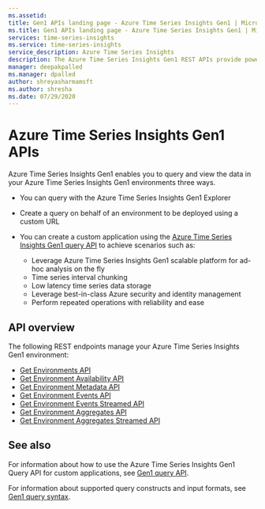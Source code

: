 ```yaml
---
ms.assetid:
title: Gen1 APIs landing page - Azure Time Series Insights Gen1 | Microsoft Docs
ms.title: Gen1 APIs landing page - Azure Time Series Insights Gen1 | Microsoft Docs
services: time-series-insights
ms.service: time-series-insights
service_description: Azure Time Series Insights
description: The Azure Time Series Insights Gen1 REST APIs provide powerful abilities to query and view data in your Gen1 environments.
manager: deepakpalled
ms.manager: dpalled
author: shreyasharmamsft
ms.author: shresha
ms.date: 07/29/2020
---
```


# Azure Time Series Insights Gen1 APIs

Azure Time Series Insights Gen1 enables you to query and view the data in your Azure Time Series Insights Gen1 environments three ways.

* You can query with the Azure Time Series Insights Gen1 Explorer
* Create a query on behalf of an environment to be deployed using a custom URL
* You can create a custom application using the [Azure Time Series Insights Gen1 query API](gen1-query-api.md) to achieve scenarios such as:

  * Leverage Azure Time Series Insights Gen1 scalable platform for ad-hoc analysis on the fly
  * Time series interval chunking
  * Low latency time series data storage
  * Leverage best-in-class Azure security and identity management
  * Perform repeated operations with reliability and ease

## API overview

The following REST endpoints manage your Azure Time Series Insights Gen1 environment:

* [Get Environments API](./gen1-query-api.md#get-environments-api)
* [Get Environment Availability API](./gen1-query-api.md#get-environment-availability-api)
* [Get Environment Metadata API](./gen1-query-api.md#get-environment-metadata-api)
* [Get Environment Events API](./gen1-query-api.md#get-environment-events-api)
* [Get Environment Events Streamed API](./gen1-query-api.md#get-environment-events-streamed-api)
* [Get Environment Aggregates API](./gen1-query-api.md#get-environment-aggregates-api)
* [Get Environment Aggregates Streamed API](./gen1-query-api.md#get-environment-aggregates-streamed-api)

## See also

For information about how to use the Azure Time Series Insights Gen1 Query API for custom applications, see [Gen1 query API](gen1-query-api.md).

For information about supported query constructs and input formats, see [Gen1 query syntax](gen1-query-syntax.md).
